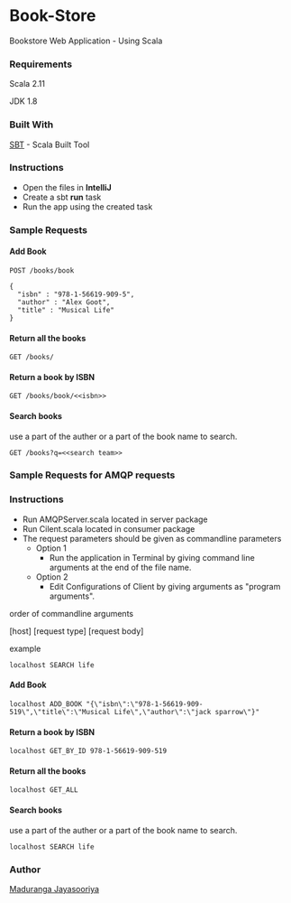 # Book-Store

Bookstore Web Application - Using Scala

### Requirements
Scala 2.11 

JDK 1.8

### Built With

[SBT](https://www.scala-sbt.org/) - Scala Built Tool

### Instructions

- Open the files in **IntelliJ** 
- Create a sbt **run** task 
- Run the app using the created task

### Sample Requests 

#### Add Book

```
POST /books/book
```

```
{
  "isbn" : "978-1-56619-909-5",
  "author" : "Alex Goot",
  "title" : "Musical Life"
}
```
#### Return all the books

```
GET /books/
```
#### Return a book by ISBN

```
GET /books/book/<<isbn>>
```
#### Search books
use a part of the auther or a part of the book name to search.
```
GET /books?q=<<search team>>
```

### Sample Requests for AMQP requests

### Instructions

- Run AMQPServer.scala located in server package 
- Run Cilent.scala located in consumer package
- The request parameters should be given as commandline parameters
    * Option 1 
        * Run the application in Terminal by giving command line arguments at the end of the file name.
    * Option 2
        * Edit Configurations of Client by giving arguments as "program arguments".

order of commandline arguments

[host] [request type] [request body] 

example
```
localhost SEARCH life
```
#### Add Book

```
localhost ADD_BOOK "{\"isbn\":\"978-1-56619-909-519\",\"title\":\"Musical Life\",\"author\":\"jack sparrow\"}"
```


#### Return a book by ISBN

```
localhost GET_BY_ID 978-1-56619-909-519
```
#### Return all the books

```
localhost GET_ALL
```
#### Search books
use a part of the auther or a part of the book name to search.
```
localhost SEARCH life
```

### Author

[Maduranga Jayasooriya](https://www.linkedin.com/in/madurangajayasooriya/)

